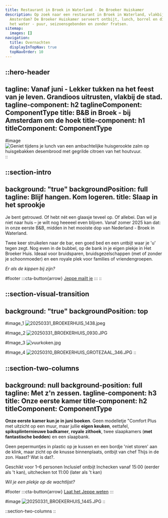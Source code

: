 ```yaml
---
title: Restaurant in Broek in Waterland - De Broeker Huiskamer
description: Op zoek naar een restaurant in Broek in Waterland, vlakbij
  Amsterdam? De Broeker Huiskamer serveert ontbijt, lunch, borrel en diner aan
  het water - puur, seizoensgebonden en zonder fratsen.
sitemap:
  images: []
navigation:
  title: Overnachten
  displayInTopNav: true
  topNavOrder: 10
---
```


::hero-header
---
tagline: Vanaf juni - Lekker tukken na het feest van je leven. Grandioos
  uitrusten, vlakbij de stad.
tagline-component: h2
taglineComponent: ComponentType
title: B&B in Broek - bij Amsterdam om de hoek
title-component: h1
titleComponent: ComponentType
---
#image
![Geniet tijdens je lunch van een ambachtelijke huisgerookte zalm op huisgebakken desembrood met gegrilde citroen van het houtvuur.](/20250310_BROEKERHUIS_REGENTESSEKAMER_354_optimized.jpg)
::

::section-intro
---
background: "true"
backgroundPosition: full
tagline: Blijf hangen. Kom logeren.
title: Slaap in het sprookje
---
Je bent getrouwd. Of hebt nét een glaasje teveel op. Of allebei.
Dan wil je niet naar huis – je wilt nog heeeeel even blijven. Vanaf zomer 2025 kan dat: in onze eerste B\&B, midden in het mooiste dop van Nederland - Broek in Waterland.

Twee keer struikelen naar de bar, een goed bed en een untbijt waar je 'u' tegen zegt. Nog even in de bubbel, op de bank in je eigen plekje in Het Broeker Huis. Ideaal voor bruidsparen, bruidsgezelschappen (met of zonder je schoonmoeder) en een royale plek voor families of vriendengroepen.

*Er als de kippen bij zijn?*

#footer
  :::cta-button{arrow}
  [Jeppe mailt je](#)
  :::
::

::section-visual-transition
---
background: "true"
backgroundPosition: top
---
#image_1
![20250331\_BROEKERHUIS\_1438.jpeg](/20250331_BROEKERHUIS_0609.JPG)

#Image_2
![20250331\_BROEKERHUIS\_0930.JPG](/20250331_BROEKERHUIS_0930.JPG)

#Image_3
![vuurkoken.jpg](/vuurkoken.jpg)

#Image_4
![20250310\_BROEKERHUIS\_GROTEZAAL\_346.JPG](/20250310_BROEKERHUIS_GROTEZAAL_346.JPG)
::

::section-two-columns
---
background: null
background-position: full
tagline: Met z'n zessen.
tagline-component: h3
title: Onze eerste kamer
title-component: h2
titleComponent: ComponentType
---
**Onze eerste kamer kun je in juni boeken**. Geen modelletje "Comfort Plus met uitzicht op een muur, maar
jullie **eigen keuken**, eettafel, **spiksplinternieuwe badkamer**, **royale zithoek**, twee slaapkamers (**met fantastische bedden**) en een slaapbank.

Geen pepermuntjes in plastic op je kussen en een bordje 'niet storen' aan de klink, maar zicht op de knusse binnenplaats, ontbijt van chef Thijs in de zon. Haast? Wat is dat?.

Geschikt voor 1–6 personen
Inclusief ontbijt
Inchecken vanaf 15:00 (eerder als 't kan), uitchecken tot 11:00 (later als 't kan)

*Wil je een plekje op de wachtlijst?*

#footer
  :::cta-button{arrow}
  [Laat het Jeppe weten](/Het%20Broeker%20Huis)
  :::

#image
![20250331\_BROEKERHUIS\_1445.JPG](/20250331_BROEKERHUIS_0297.JPG)
::

::section-two-columns
::
